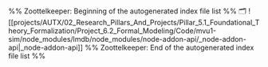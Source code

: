 %% Zoottelkeeper: Beginning of the autogenerated index file list  %%
🗂️ ![[projects/AUTX/02_Research_Pillars_And_Projects/Pillar_5.1_Foundational_Theory_Formalization/Project_6.2_Formal_Modeling/Code/mvu1-sim/node_modules/lmdb/node_modules/node-addon-api/_node-addon-api|_node-addon-api]]
%% Zoottelkeeper: End of the autogenerated index file list  %%
